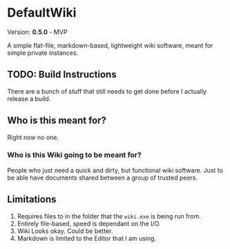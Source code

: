 # DefaultWiki

Version: **0.5.0** - MVP

A simple flat-file, markdown-based, lightweight wiki software, meant for simple private instances.

## TODO: Build Instructions

There are a bunch of stuff that still needs to get done before I actually release a build.

## Who is this meant for?

Right now no one.

### Who is this Wiki going to be meant for?

People who just need a quick and dirty, but functional wiki software. Just to be able have documents shared between a group of trusted peers.

## Limitations

1. Requires files to in the folder that the `wiki.exe` is being run from.
2. Entirely file-based, speed is dependant on the I/O.
3. Wiki Looks okay. Could be better.
4. Markdown is limited to the Editor that I am using.
